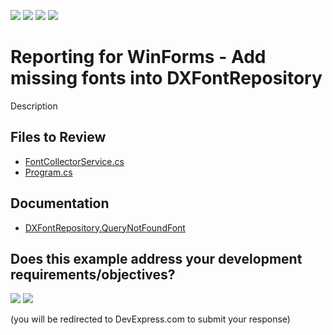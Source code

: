 <!-- default badges list -->
![](https://img.shields.io/endpoint?url=https://codecentral.devexpress.com/api/v1/VersionRange/852747961/24.2.1%2B)
[![](https://img.shields.io/badge/Open_in_DevExpress_Support_Center-FF7200?style=flat-square&logo=DevExpress&logoColor=white)](https://supportcenter.devexpress.com/ticket/details/T1252015)
[![](https://img.shields.io/badge/📖_How_to_use_DevExpress_Examples-e9f6fc?style=flat-square)](https://docs.devexpress.com/GeneralInformation/403183)
[![](https://img.shields.io/badge/💬_Leave_Feedback-feecdd?style=flat-square)](#does-this-example-address-your-development-requirementsobjectives)
<!-- default badges end -->
# Reporting for WinForms - Add missing fonts into DXFontRepository

Description

## Files to Review

- [FontCollectorService.cs](./CS/FontCollectorService.cs)
- [Program.cs](./CS/Program.cs)

## Documentation

- [DXFontRepository.QueryNotFoundFont](https://docs.devexpress.com/CoreLibraries/DevExpress.Drawing.DXFontRepository.QueryNotFoundFont?v=24.2)

<!-- feedback -->
## Does this example address your development requirements/objectives?

[<img src="https://www.devexpress.com/support/examples/i/yes-button.svg"/>](https://www.devexpress.com/support/examples/survey.xml?utm_source=github&utm_campaign=Reporting_how_to_load_missing_fonts_from_google&~~~was_helpful=yes) [<img src="https://www.devexpress.com/support/examples/i/no-button.svg"/>](https://www.devexpress.com/support/examples/survey.xml?utm_source=github&utm_campaign=Reporting_how_to_load_missing_fonts_from_google&~~~was_helpful=no)

(you will be redirected to DevExpress.com to submit your response)
<!-- feedback end -->